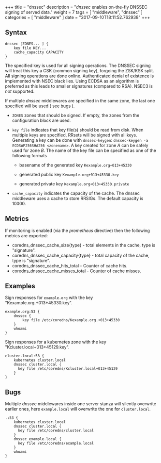 +++
title = "dnssec"
description = "*dnssec* enables on-the-fly DNSSEC signing of served data."
weight = 7
tags = [ "middleware", "dnssec" ]
categories = [ "middleware" ]
date = "2017-09-10T18:11:52.762938"
+++

## Syntax

~~~
dnssec [ZONES... ] {
    key file KEY...
    cache_capacity CAPACITY
}
~~~

The specified key is used for all signing operations. The DNSSEC signing will treat this key a
CSK (common signing key), forgoing the ZSK/KSK split. All signing operations are done online.
Authenticated denial of existence is implemented with NSEC black lies. Using ECDSA as an algorithm
is preferred as this leads to smaller signatures (compared to RSA). NSEC3 is *not* supported.

If multiple *dnssec* middlewares are specified in the same zone, the last one specified will be
used ( see [bugs](#bugs) ).

* `ZONES` zones that should be signed. If empty, the zones from the configuration block
    are used.

* `key file` indicates that key file(s) should be read from disk. When multiple keys are specified, RRsets
  will be signed with all keys. Generating a key can be done with `dnssec-keygen`: `dnssec-keygen -a
  ECDSAP256SHA256 <zonename>`. A key created for zone *A* can be safely used for zone *B*. The name of the
  key file can be specified as one of the following formats

    * basename of the generated key `Kexample.org+013+45330`

    * generated public key `Kexample.org+013+45330.key`

    * generated private key `Kexample.org+013+45330.private`

* `cache_capacity` indicates the capacity of the cache. The dnssec middleware uses a cache to store
  RRSIGs. The default capacity is 10000.

## Metrics

If monitoring is enabled (via the *prometheus* directive) then the following metrics are exported:

* coredns_dnssec_cache_size{type} - total elements in the cache, type is "signature".
* coredns_dnssec_cache_capacity{type} - total capacity of the cache, type is "signature".
* coredns_dnssec_cache_hits_total - Counter of cache hits.
* coredns_dnssec_cache_misses_total - Counter of cache misses.

## Examples

Sign responses for `example.org` with the key "Kexample.org.+013+45330.key".

~~~
example.org:53 {
    dnssec {
        key file /etc/coredns/Kexample.org.+013+45330
    }
    whoami
}
~~~

Sign responses for a kubernetes zone with the key "Kcluster.local+013+45129.key".

~~~
cluster.local:53 {
    kubernetes cluster.local
    dnssec cluster.local {
      key file /etc/coredns/Kcluster.local+013+45129
    }
}
~~~

## Bugs

Multiple *dnssec* middlewares inside one server stanza will silently overwrite earlier ones, here
`example.local` will overwrite the one for `cluster.local`.

~~~
.:53 {
    kubernetes cluster.local
    dnssec cluster.local {
      key file /etc/coredns/cluster.local
    }
    dnssec example.local {
      key file /etc/coredns/example.local
    }
    whoami
}
~~~
